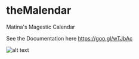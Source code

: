 # theMalendar
Matina's Magestic Calendar 

See the Documentation here https://goo.gl/wTJbAc


![alt text](https://martinweigel.files.wordpress.com/2013/06/magic-book.jpg)
